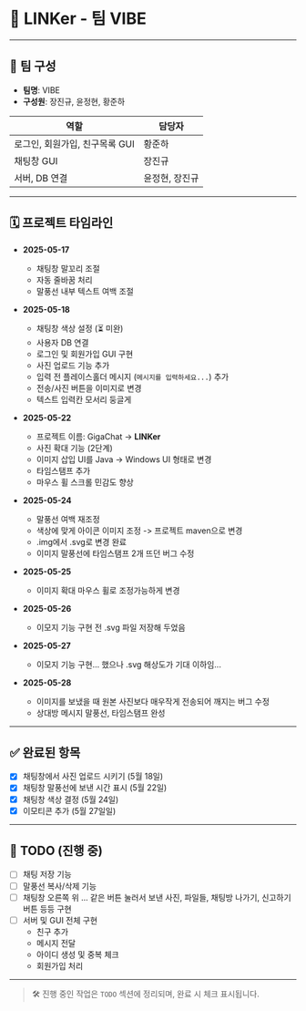 # 💬 LINKer - 팀 VIBE

---

## 👥 팀 구성
- **팀명**: VIBE  
- **구성원**: 장진규, 윤정현, 황준하  

| 역할 | 담당자 |
|------|--------|
| 로그인, 회원가입, 친구목록 GUI | 황준하 |
| 채팅창 GUI | 장진규 |
| 서버, DB 연결 | 윤정현, 장진규 |

---

## 🗓 프로젝트 타임라인

- **2025-05-17**
  - 채팅창 말꼬리 조절
  - 자동 줄바꿈 처리
  - 말풍선 내부 텍스트 여백 조절

- **2025-05-18**
  - 채팅창 색상 설정 (⏳ 미완)
  - 사용자 DB 연결
  - 로그인 및 회원가입 GUI 구현
  - 사진 업로드 기능 추가
  - 입력 전 플레이스홀더 메시지 (`메시지를 입력하세요...`) 추가
  - 전송/사진 버튼을 이미지로 변경
  - 텍스트 입력칸 모서리 둥글게

- **2025-05-22**
  - 프로젝트 이름: GigaChat → **LINKer**
  - 사진 확대 기능 (2단계)
  - 이미지 삽입 UI를 Java → Windows UI 형태로 변경
  - 타임스탬프 추가
  - 마우스 휠 스크롤 민감도 향상

- **2025-05-24**
  - 말풍선 여백 재조정
  - 색상에 맞게 아이콘 이미지 조정 -> 프로젝트 maven으로 변경
  - .img에서 .svg로 변경 완료
  - 이미지 말풍선에 타임스탬프 2개 뜨던 버그 수정

- **2025-05-25**
  - 이미지 확대 마우스 휠로 조정가능하게 변경

- **2025-05-26**
  - 이모지 기능 구현 전 .svg 파일 저장해 두었음

- **2025-05-27**
  - 이모지 기능 구현... 했으나 .svg 해상도가 기대 이하임...

- **2025-05-28**
  - 이미지를 보냈을 때 원본 사진보다 매우작게 전송되어 깨지는 버그 수정
  - 상대방 메시지 말풍선, 타임스탬프 완성
---

## ✅ 완료된 항목
- [x] 채팅창에서 사진 업로드 시키기 (5월 18일)
- [x] 채팅창 말풍선에 보낸 시간 표시 (5월 22일)
- [x] 채팅창 색상 결정 (5월 24일)
- [x] 이모티콘 추가 (5월 27일일)

---

## 🔧 TODO (진행 중)
- [ ] 채팅 저장 기능
- [ ] 말풍선 복사/삭제 기능
- [ ] 채팅창 오른쪽 위 ... 같은 버튼 눌러서 보낸 사진, 파일들, 채팅방 나가기, 신고하기 버튼 등등 구현
- [ ] 서버 및 GUI 전체 구현
  - 친구 추가
  - 메시지 전달
  - 아이디 생성 및 중복 체크
  - 회원가입 처리

---

> 🛠 진행 중인 작업은 `TODO` 섹션에 정리되며, 완료 시 체크 표시됩니다.